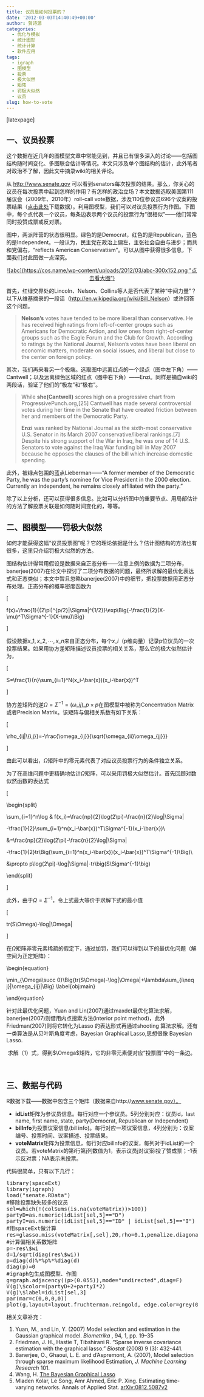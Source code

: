 ```yaml
---
title: 议员是如何投票的？
date: '2012-03-03T14:40:49+00:00'
author: 贺诗源
categories:
  - 优化与模拟
  - 统计图形
  - 统计计算
  - 软件应用
tags:
  - igraph
  - 图模型
  - 投票
  - 极大似然
  - 矩阵
  - 罚极大似然
  - 议员
slug: how-to-vote
---
```


[latexpage]

## **一、议员投票**

这个数据在近几年的图模型文章中常能见到，并且已有很多深入的讨论——包括图结构随时间变化、多图联合估计等情况。本文只涉及单个图结构的估计，此外笔者对政治不了解，因此文中摘录wiki的相关评论。

从 http://www.senate.gov 可以看到senators每次投票的结果。那么，你关心的议员在每次投票中起到怎样的作用？有怎样的政治立场？本文数据选取美国第111届议会（2009年、2010年）roll-call vote数据，涉及110位参议员696个议案的投票结果（[点击此处](https://cos.name/wp-content/uploads/2012/03/senate.rar)下载数据）。利用图模型，我们可以对议员投票行为作图。下图中，每个点代表一个议员，每条边表示两个议员的投票行为“很相似”——他们常常同时投赞成票或反对票。

图中，两派阵营的状态很明显。绿色的是Democrat，红色的是Republican，蓝色的是Independent。一般认为，民主党在政治上偏左，主张社会自由与进步；而共和党偏右，“reflects American Conservatism”。可以从图中获得很多信息，下面我们对此图做一点深究。

<p style="text-align: center;">
  <a href="https://cos.name/wp-content/uploads/2012/03/abc.png">![abc](https://cos.name/wp-content/uploads/2012/03/abc-300x152.png "点击看大图")</a>
</p>

首先，红绿交界处的Lincoln、Nelson、Collins等人是否代表了某种“中间力量”？以下从维基摘录的一段话（<http://en.wikipedia.org/wiki/Bill_Nelson>）或许回答这个问题。

> **Nelson’s** votes have tended to be more liberal than conservative. He has received high ratings from left-of-center groups such as Americans for Democratic Action, and low ones from right-of-center groups such as the Eagle Forum and the Club for Growth. According to ratings by the National Journal, Nelson’s votes have been liberal on economic matters, moderate on social issues, and liberal but close to the center on foreign policy.

其次，我们再来看另一个极端。选取图中远离红点的一个绿点（图中左下角）——Cantwell；以及远离绿色区域的红点（图中右下角）——Enzi。同样是摘自wiki的两段话，验证了他们的“极左”和“极右”。

> While **she(Cantwell)** scores high on a progressive chart from ProgressivePunch.org,[25] Cantwell has made several controversial votes during her time in the Senate that have created friction between her and members of the Democratic Party.
> 
> **Enzi** was ranked by National Journal as the sixth-most conservative U.S. Senator in its March 2007 conservative/liberal rankings.[7] Despite his strong support of the War in Iraq, he was one of 14 U.S. Senators to vote against the Iraq War funding bill in May 2007 because he opposes the clauses of the bill which increase domestic spending.

此外，被绿点包围的蓝点Lieberman——“A former member of the Democratic Party, he was the party’s nominee for Vice President in the 2000 election. Currently an independent, he remains closely affiliated with the party.”

除了以上分析，还可以获得很多信息。比如可以分析图中的重要节点、用局部估计的方法了解投票关联是如何随时间变化的，等等。

## **二、图模型——罚极大似然**

如何才能获得这幅“议员投票图”呢？它的理论依据是什么？估计图结构的方法也有很多，这里只介绍罚极大似然的方法。

图结构估计得常用假设是数据来自正态分布——注意上例的数据为二项分布，banerjee(2007)在论文中探讨了二项分布数据的问题，最终所求解的最优化表达式和正态类似；本文中暂且忽略banerjee(2007)中的细节，把投票数据用正态分布处理。正态分布的概率密度函数为
  
\[
  
f(x)=\frac{1}{(2\pi)^{p/2}|\Sigma|^{1/2}}\exp\Big\{-\frac{1}{2}(X-\mu)^T\Sigma^{-1}(X-\mu)\Big\}
  
\]
  
假设数据$x\_1, x\_2, \cdots, x\_n$来自正态分布，每个$x\_i$（p维向量）记录p位议员的一次投票结果。如果用协方差矩阵描述议员投票的相关关系，那么它的极大似然估计为，
  
\[
  
S=\frac{1}{n}\sum\_{i=1}^N(x\_i-\bar{x})(x_i-\bar{x})^T
  
\]
  
协方差矩阵的逆$\Omega=\Sigma^{-1}=\big(\omega\_{ij}\big)\_{p\times p}$在图模型中被称为Concentration Matrix或者Precision Matrix。该矩阵与偏相关系数有如下关系：
  
\[
  
\rho\_{ij|\\\{i,j\}}=-\frac{\omega\_{ij}}{\sqrt{\omega\_{ii}\omega\_{jj}}}
  
\]

由此可以看出，$\Omega$矩阵中的零元素代表了对应议员投票行为的条件独立关系。

为了在高维问题中更精确地估计$\Omega$矩阵，可以采用罚极大似然估计。首先回顾对数似然函数的表达式
  
\[
  
\begin{split}
  
\sum\_{i=1}^n\log & f(x\_i)=\frac{np}{2}\log(2\pi)-\frac{n}{2}\log|\Sigma|
  
-\frac{1}{2}\sum\_{i=1}^n(x\_i-\bar{x})^T\Sigma^{-1}(x_i-\bar{x})\\
  
&=\frac{np}{2}\log(2\pi)-\frac{n}{2}\log|\Sigma|
  
-\frac{1}{2}tr\Big(\sum\_{i=1}^n(x\_i-\bar{x})(x_i-\bar{x})^T\Sigma^{-1}\Big)\\
  
&\propto p\log(2\pi)-\log|\Sigma|-tr\big(S\Sigma^{-1}\big)
  
\end{split}
  
\]
  
此外，由于$\Omega=\Sigma^{-1}$，令上式最大等价于求解下式的最小值
  
\[
  
tr(S\Omega)-\log|\Omega|
  
\]
  
在$\Omega$矩阵非零元素稀疏的假定下，通过加罚，我们可以得到以下的最优化问题（解空间为正定矩阵）：
  
\begin{equation}
  
\min\_{\Omega\succ 0}\Big\{tr(S\Omega)-\log|\Omega|+\lambda\sum\_{i\neq j}|\omega_{ij}|\Big\} \label{obj:main}
  
\end{equation}

针对此最优化问题，Yuan and Lin(2007)通过maxdet最优化算法求解，banerjee(2007)则借用内点搜索方法(interior point method)，此外Friedman(2007)则将它转化为Lasso 的表达形式再通过shooting 算法求解。还有一类算法是从贝叶斯角度考虑，Bayesian Graphical Lasso,思想很像 Bayesian Lasso.

<div>
   求解（1）式，得到$\Omega$矩阵，它的非零元素便对应“投票图”中的一条边。
</div>

&nbsp;

## 三、数据与代码

R数据下载——数据中包含三个矩阵（数据来自http://www.senate.gov）。

  * **idList**矩阵为参议员信息。每行对应一个参议员。5列分别对应：议员id，last name, first name, state, party(Democrat, Republican or Independent)
  * **bilInfo**为投票议案信息(bil info)。每行对应一项议案信息，4列分别为：议案编号、投票时间、议案描述、投票结果。
  * **voteMatrix**矩阵为投票信息，每行对应bilInfo的议案，每列对于idList的一个议员。若voteMatrix的第i行第j列数值为1，表示议员j对议案i投了赞成票；-1表示反对票；NA表示未投票。

代码很简单，只有以下几行：

<pre>library(spaceExt)
library(igraph)
load("senate.RData")
#移除投票缺失较多的议员
sel=which(!(colSums(is.na(voteMatrix))&gt;100))
partyD=as.numeric(idList[sel,5]=="D")
partyI=as.numeric(idList[sel,5]=="ID" | idList[sel,5]=="I")
#用spaceExt做计算
res=glasso.miss(voteMatrix[,sel],20,rho=0.1,penalize.diagonal=FALSE)
#计算偏相关系数矩阵
p=-res\$wi
d=1/sqrt(diag(res\$wi))
p=diag(d)%*%p%*%diag(d)
diag(p)=0
#igraph包生成图模型、作图
g=graph.adjacency((p&gt;(0.055)),mode="undirected",diag=F)
V(g)\$color=(partyD+2+partyI*2)
V(g)\$label=idList[sel,3]
par(mar=c(0,0,0,0))
plot(g,layout=layout.fruchterman.reingold, edge.color=grey(0.5),vertex.size=10)</pre>

相关文章补充：

  1. Yuan, M., and Lin, Y. (2007) Model selection and estimation in the Gaussian graphical model. _Biometrika_ , 94, 1, pp. 19–35
  2. Friedman, J. H., Hastie T, Tibshirani R. “Sparse inverse covariance estimation with the graphical lasso.” _Biostat_ (2008) 9 (3): 432-441.
  3. Banerjee, O., Ghaoui, L. E. and d’Aspremont, A. (2007), Model selection through sparse maximum likelihood Estimation, _J. Machine Learning Research_ 101.
  4. Wang, H. <a href="http://apps.olin.wustl.edu/conf/SBIES/Files/pdf/2011/27.pdf" target="_blank">The Bayesian Graphical Lasso</a>
  5. Mladen Kolar, Le Song, Amr Ahmed, Eric P. Xing. Estimating time-varying networks. Annals of Applied Stat. [arXiv:0812.5087v2](http://arxiv.org/abs/0812.5087v2)
